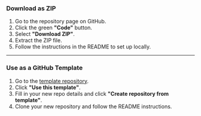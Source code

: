 ### Download as ZIP

1. Go to the repository page on GitHub.
2. Click the green **"Code"** button.
3. Select **"Download ZIP"**.
4. Extract the ZIP file.
5. Follow the instructions in the README to set up locally.

---

### Use as a GitHub Template

1. Go to the [template repository](https://github.com/your-username/movie-recommendation-platform).
2. Click **"Use this template"**.
3. Fill in your new repo details and click **"Create repository from template"**.
4. Clone your new repository and follow the README instructions.
